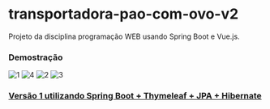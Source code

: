 # transportadora-pao-com-ovo-v2
Projeto da disciplina programação WEB usando Spring Boot e Vue.js.

### Demostração

![1](https://user-images.githubusercontent.com/34866806/70369044-0831e180-1892-11ea-91b5-76926d6122d0.PNG)
![4](https://user-images.githubusercontent.com/34866806/70369047-0831e180-1892-11ea-8240-75ccbc10af35.PNG)
![2](https://user-images.githubusercontent.com/34866806/70369045-0831e180-1892-11ea-9f6e-6e9dace17531.PNG)
![3](https://user-images.githubusercontent.com/34866806/70369046-0831e180-1892-11ea-814f-9ba2984a5e5b.PNG)

### [Versão 1 utilizando Spring Boot + Thymeleaf + JPA + Hibernate](https://github.com/meoprogramar/transportadora-pao-com-ovo-v1)
